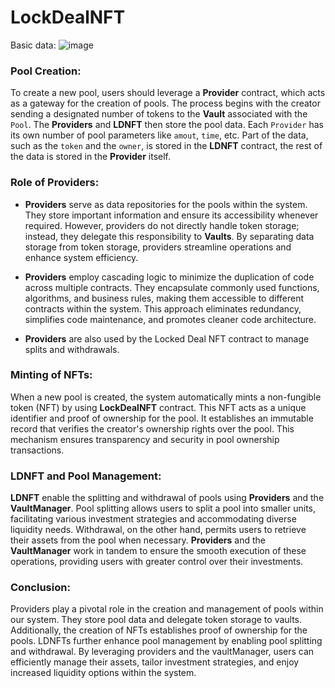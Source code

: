 # LockDealNFT

Basic data:
![image](https://github.com/The-Poolz/LockDealNFT/assets/48094744/7616eb4e-970b-4984-9da9-350e4d6f05dc)

### Pool Creation:
To create a new pool, users should leverage a **Provider** contract, which acts as a gateway for the creation of pools. The process begins with the creator sending a designated number of tokens to the **Vault** associated with the `Pool`. The **Providers** and **LDNFT** then store the pool data. Each `Provider` has its own number of pool parameters like `amout`, `time`, etc. Part of the data, such as the `token` and the `owner`, is stored in the **LDNFT** contract, the rest of the data is stored in the **Provider** itself.

### Role of Providers:
* **Providers** serve as data repositories for the pools within the system. They store important information and ensure its accessibility whenever required. However, providers do not directly handle token storage; instead, they delegate this responsibility to **Vaults**. By separating data storage from token storage, providers streamline operations and enhance system efficiency.
  
 * **Providers** employ cascading logic to minimize the duplication of code across multiple contracts. They encapsulate commonly used functions, algorithms, and business rules, making them accessible to different contracts within the system. This approach eliminates redundancy, simplifies code maintenance, and promotes cleaner code architecture.
  
 * **Providers** are also used by the Locked Deal NFT contract to manage splits and withdrawals.

### Minting of NFTs:
When a new pool is created, the system automatically mints a non-fungible token (NFT) by using **LockDealNFT** contract. This NFT acts as a unique identifier and proof of ownership for the pool. It establishes an immutable record that verifies the creator's ownership rights over the pool. This mechanism ensures transparency and security in pool ownership transactions.

### LDNFT and Pool Management:
**LDNFT** enable the splitting and withdrawal of pools using **Providers** and the **VaultManager**. Pool splitting allows users to split a pool into smaller units, facilitating various investment strategies and accommodating diverse liquidity needs. Withdrawal, on the other hand, permits users to retrieve their assets from the pool when necessary. **Providers** and the **VaultManager** work in tandem to ensure the smooth execution of these operations, providing users with greater control over their investments.

### Conclusion:
Providers play a pivotal role in the creation and management of pools within our system. They store pool data and delegate token storage to vaults. Additionally, the creation of NFTs establishes proof of ownership for the pools. LDNFTs further enhance pool management by enabling pool splitting and withdrawal. By leveraging providers and the vaultManager, users can efficiently manage their assets, tailor investment strategies, and enjoy increased liquidity options within the system.